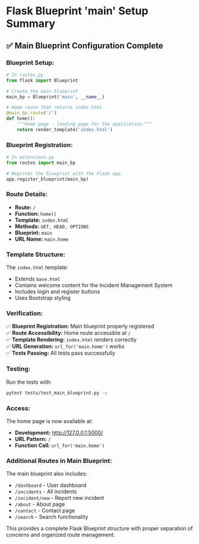 # Flask Blueprint 'main' Setup Summary

## ✅ **Main Blueprint Configuration Complete**

### **Blueprint Setup:**

```python
# In routes.py
from flask import Blueprint

# Create the main blueprint
main_bp = Blueprint('main', __name__)

# Home route that returns index.html
@main_bp.route('/')
def home():
    """Home page - landing page for the application."""
    return render_template('index.html')
```

### **Blueprint Registration:**

```python
# In extensions.py
from routes import main_bp

# Register the blueprint with the Flask app
app.register_blueprint(main_bp)
```

### **Route Details:**

- **Route:** `/`
- **Function:** `home()`
- **Template:** `index.html`
- **Methods:** `GET, HEAD, OPTIONS`
- **Blueprint:** `main`
- **URL Name:** `main.home`

### **Template Structure:**

The `index.html` template:
- Extends `base.html`
- Contains welcome content for the Incident Management System
- Includes login and register buttons
- Uses Bootstrap styling

### **Verification:**

✅ **Blueprint Registration:** Main blueprint properly registered  
✅ **Route Accessibility:** Home route accessible at `/`  
✅ **Template Rendering:** `index.html` renders correctly  
✅ **URL Generation:** `url_for('main.home')` works  
✅ **Tests Passing:** All tests pass successfully  

### **Testing:**

Run the tests with:
```bash
pytest tests/test_main_blueprint.py -v
```

### **Access:**

The home page is now available at:
- **Development:** http://127.0.0.1:5000/
- **URL Pattern:** `/`
- **Function Call:** `url_for('main.home')`

### **Additional Routes in Main Blueprint:**

The main blueprint also includes:
- `/dashboard` - User dashboard
- `/incidents` - All incidents
- `/incident/new` - Report new incident
- `/about` - About page
- `/contact` - Contact page
- `/search` - Search functionality

This provides a complete Flask Blueprint structure with proper separation of concerns and organized route management.
